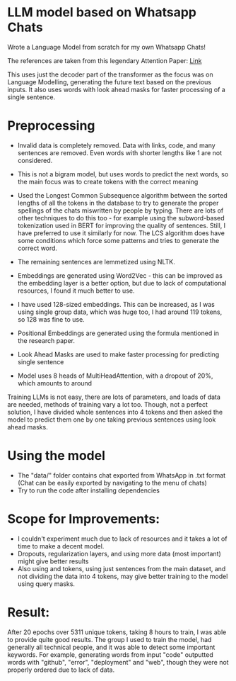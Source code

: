 # LLM model based on Whatsapp Chats

Wrote a Language Model from scratch for my own Whatsapp Chats!

The references are taken from this legendary Attention Paper: [Link](https://arxiv.org/pdf/1706.03762.pdf)

This uses just the decoder part of the transformer as the focus was on Language Modelling, generating the future text based on the previous inputs. It also uses words with look ahead masks for faster processing of a single sentence.

# Preprocessing
- Invalid data is completely removed. Data with links, code, and many sentences are removed. Even words with shorter lengths like 1 are not considered.
- This is not a bigram model, but uses words to predict the next words, so the main focus was to create tokens with the correct meaning
- Used the Longest Common Subsequence algorithm between the sorted lengths of all the tokens in the database to try to generate the proper spellings of the chats miswritten by people by typing. There are lots of other techniques to do this too - for example using the subword-based tokenization used in BERT for improving the quality of sentences. Still, I have preferred to use it similarly for now. The LCS algorithm does have some conditions which force some patterns and tries to generate the correct word.
- The remaining sentences are lemmetized using NLTK.

- Embeddings are generated using Word2Vec - this can be improved as the embedding layer is a better option, but due to lack of computational resources, I found it much better to use.
- I have used 128-sized embeddings. This can be increased, as I was using single group data, which was huge too, I had around 119 tokens, so 128 was fine to use.
- Positional Embeddings are generated using the formula mentioned in the research paper.
- Look Ahead Masks are used to make faster processing for predicting single sentence
- Model uses 8 heads of MultiHeadAttention, with a dropout of 20%, which amounts to around 

Training LLMs is not easy, there are lots of parameters, and loads of data are needed, methods of training vary a lot too. Though, not a perfect solution, I have divided whole sentences into 4 tokens and then asked the model to predict them one by one taking previous sentences using look ahead masks.

# Using the model
- The "data/" folder contains chat exported from WhatsApp in .txt format (Chat can be easily exported by navigating to the menu of chats)
- Try to run the code after installing dependencies

# Scope for Improvements:
- I couldn't experiment much due to lack of resources and it takes a lot of time to make a decent model.
- Dropouts, regularization layers, and using more data (most important) might give better results
- Also using <start> and <end> tokens, using just sentences from the main dataset, and not dividing the data into 4 tokens, may give better training to the model using query masks.

# Result:
After 20 epochs over 5311 unique tokens, taking 8 hours to train, I was able to provide quite good results. The group I used to train the model, had generally all technical people, and it was able to detect some important keywords. For example, generating words from input "code" outputted words with "github", "error", "deployment" and "web", though they were not properly ordered due to lack of data.



